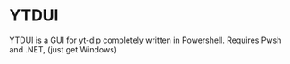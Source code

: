 # YTDUI
YTDUI is a GUI for yt-dlp completely written in Powershell. Requires Pwsh and .NET, (just get Windows)
